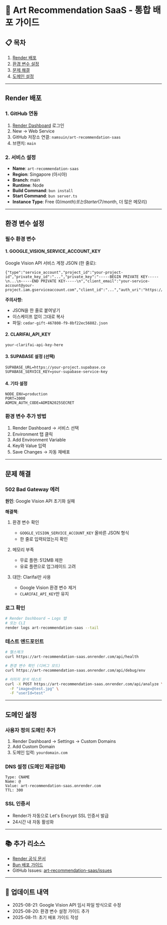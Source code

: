 # 🚀 Art Recommendation SaaS - 통합 배포 가이드

## 📋 목차
1. [Render 배포](#render-배포)
2. [환경 변수 설정](#환경-변수-설정)
3. [문제 해결](#문제-해결)
4. [도메인 설정](#도메인-설정)

---

## Render 배포

### 1. GitHub 연동
1. [Render Dashboard](https://dashboard.render.com) 로그인
2. New → Web Service
3. GitHub 저장소 연결: `namsuin/art-recommendation-saas`
4. 브랜치: `main`

### 2. 서비스 설정
- **Name**: `art-recommendation-saas`
- **Region**: Singapore (아시아)
- **Branch**: main
- **Runtime**: Node
- **Build Command**: `bun install`
- **Start Command**: `bun server.ts`
- **Instance Type**: Free ($0/month) 또는 Starter ($7/month, 더 많은 메모리)

---

## 환경 변수 설정

### 필수 환경 변수

#### 1. GOOGLE_VISION_SERVICE_ACCOUNT_KEY
Google Vision API 서비스 계정 JSON (한 줄로):
```
{"type":"service_account","project_id":"your-project-id","private_key_id":"...","private_key":"-----BEGIN PRIVATE KEY-----\n...\n-----END PRIVATE KEY-----\n","client_email":"your-service-account@your-project.iam.gserviceaccount.com","client_id":"...","auth_uri":"https://accounts.google.com/o/oauth2/auth","token_uri":"https://oauth2.googleapis.com/token","auth_provider_x509_cert_url":"https://www.googleapis.com/oauth2/v1/certs","client_x509_cert_url":"...","universe_domain":"googleapis.com"}
```

**주의사항:**
- JSON을 한 줄로 붙여넣기
- 이스케이프 없이 그대로 복사
- 파일: `cedar-gift-467808-f9-8bf22ec56882.json`

#### 2. CLARIFAI_API_KEY
```
your-clarifai-api-key-here
```

#### 3. SUPABASE 설정 (선택)
```
SUPABASE_URL=https://your-project.supabase.co
SUPABASE_SERVICE_KEY=your-supabase-service-key
```

#### 4. 기타 설정
```
NODE_ENV=production
PORT=3000
ADMIN_AUTH_CODE=ADMIN2025SECRET
```

### 환경 변수 추가 방법
1. Render Dashboard → 서비스 선택
2. Environment 탭 클릭
3. Add Environment Variable
4. Key와 Value 입력
5. Save Changes → 자동 재배포

---

## 문제 해결

### 502 Bad Gateway 에러
**원인**: Google Vision API 초기화 실패

**해결책**:
1. 환경 변수 확인
   - `GOOGLE_VISION_SERVICE_ACCOUNT_KEY` 올바른 JSON 형식
   - 한 줄로 입력되었는지 확인
   
2. 메모리 부족
   - 무료 플랜: 512MB 제한
   - 유료 플랜으로 업그레이드 고려

3. 대안: Clarifai만 사용
   - Google Vision 환경 변수 제거
   - `CLARIFAI_API_KEY`만 유지

### 로그 확인
```bash
# Render Dashboard → Logs 탭
# 또는 CLI
render logs art-recommendation-saas --tail
```

### 테스트 엔드포인트
```bash
# 헬스체크
curl https://art-recommendation-saas.onrender.com/api/health

# 환경 변수 확인 (디버그 모드)
curl https://art-recommendation-saas.onrender.com/api/debug/env

# 이미지 분석 테스트
curl -X POST https://art-recommendation-saas.onrender.com/api/analyze \
  -F "image=@test.jpg" \
  -F "userId=test"
```

---

## 도메인 설정

### 사용자 정의 도메인 추가
1. Render Dashboard → Settings → Custom Domains
2. Add Custom Domain
3. 도메인 입력: `yourdomain.com`

### DNS 설정 (도메인 제공업체)
```
Type: CNAME
Name: @
Value: art-recommendation-saas.onrender.com
TTL: 300
```

### SSL 인증서
- Render가 자동으로 Let's Encrypt SSL 인증서 발급
- 24시간 내 자동 활성화

---

## 📚 추가 리소스
- [Render 공식 문서](https://render.com/docs)
- [Bun 배포 가이드](https://bun.sh/guides/deploy)
- GitHub Issues: [art-recommendation-saas/issues](https://github.com/namsuin/art-recommendation-saas/issues)

---

## 🔄 업데이트 내역
- 2025-08-21: Google Vision API 임시 파일 방식으로 수정
- 2025-08-20: 환경 변수 설정 가이드 추가
- 2025-08-11: 초기 배포 가이드 작성
